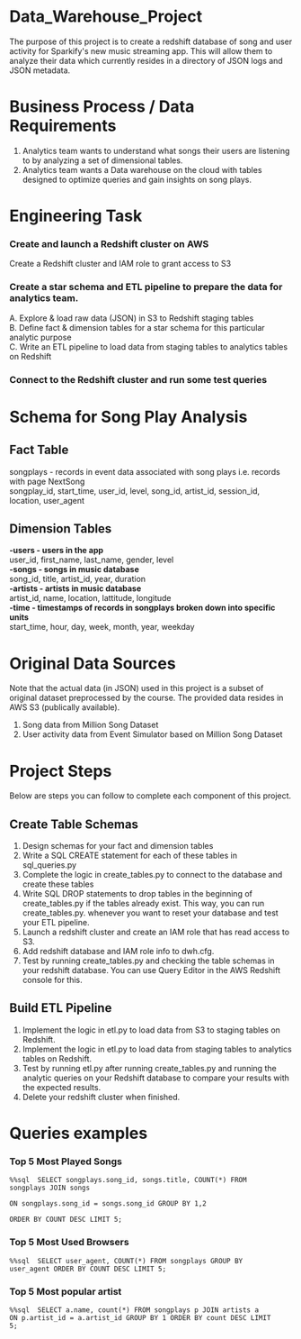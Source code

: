 # Data_Warehouse_Project
The purpose of this project is to create a redshift database of song and user activity for Sparkify's new music streaming app. This will allow them to analyze their data which currently resides in a directory of JSON logs and JSON metadata.
# Business Process / Data Requirements
  1. Analytics team wants to understand what songs their users are listening to by analyzing a set of dimensional tables.
  2. Analytics team wants a Data warehouse on the cloud with tables designed to optimize queries and gain insights on song plays.
# Engineering Task
### Create and launch a Redshift cluster on AWS
  Create a Redshift cluster and IAM role to grant access to S3
### Create a star schema and ETL pipeline to prepare the data for analytics team.  
  A. Explore & load raw data (JSON) in S3 to Redshift staging tables  
  B. Define fact & dimension tables for a star schema for this particular analytic purpose  
  C. Write an ETL pipeline to load data from staging tables to analytics tables on Redshift  
### Connect to the Redshift cluster and run some test queries
# Schema for Song Play Analysis
##  Fact Table  
songplays - records in event data associated with song plays i.e. records with page NextSong  
songplay_id, start_time, user_id, level, song_id, artist_id, session_id, location, user_agent  
##  Dimension Tables  
**-users - users in the app**<br>
user_id, first_name, last_name, gender, level  
**-songs - songs in music database**<br>
song_id, title, artist_id, year, duration  
**-artists - artists in music database**<br>
artist_id, name, location, lattitude, longitude  
**-time - timestamps of records in songplays broken down into specific units**<br>
start_time, hour, day, week, month, year, weekday

# Original Data Sources
Note that the actual data (in JSON) used in this project is a subset of original dataset preprocessed by the course. The provided data resides in AWS S3 (publically available).

1. Song data from Million Song Dataset
2. User activity data from Event Simulator based on Million Song Dataset

# Project Steps
Below are steps you can follow to complete each component of this project.

## Create Table Schemas
1. Design schemas for your fact and dimension tables
2. Write a SQL CREATE statement for each of these tables in sql_queries.py
3. Complete the logic in create_tables.py to connect to the database and create these tables
4. Write SQL DROP statements to drop tables in the beginning of create_tables.py if the tables already exist. This way, you can run create_tables.py. whenever you want to reset your database and test your ETL pipeline.
5. Launch a redshift cluster and create an IAM role that has read access to S3.
6. Add redshift database and IAM role info to dwh.cfg.
7. Test by running create_tables.py and checking the table schemas in your redshift database. You can use Query Editor in the AWS Redshift console for this.
## Build ETL Pipeline
1. Implement the logic in etl.py to load data from S3 to staging tables on Redshift.
2. Implement the logic in etl.py to load data from staging tables to analytics tables on Redshift.
3. Test by running etl.py after running create_tables.py and running the analytic queries on your Redshift database to compare your results with the expected results.
4. Delete your redshift cluster when finished.

# Queries examples

### Top 5 Most Played Songs


 <code>%%sql
​
SELECT songplays.song_id, songs.title, COUNT(*) 
FROM songplays 
JOIN songs  
ON songplays.song_id = songs.song_id 
GROUP BY 1,2  
ORDER BY COUNT DESC 
LIMIT 5;</code>
 

### Top 5 Most Used Browsers

<code>%%sql
​
SELECT  user_agent, COUNT(*)
FROM songplays 
GROUP BY user_agent 
ORDER BY  COUNT DESC 
LIMIT 5;</code>
 
### Top 5 Most popular artist

<code>%%sql
​
SELECT a.name, count(*)
FROM songplays p
JOIN artists a
ON p.artist_id = a.artist_id
GROUP BY 1
ORDER BY count DESC
LIMIT 5;</code>


